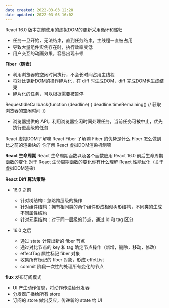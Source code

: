 ```yaml
---
date created: 2022-03-03 12:28
date updated: 2022-03-03 16:02
---
```


React 16.0 版本之前使用的虚拟DOM的更新采用循环和递归

- 任务一旦开始，无法结束，直到任务结束，主线程一直被占用
- 导致大量组件实例存在时，执行效率变低
- 用户交互的动画效果，容易出现卡顿

**Fiber（链表）**

- 利用浏览器的空闲时间执行，不会长时间占用主线程
- 将对比更新DOM的操作碎片化，在 diff 时生成DOM，diff 完成DOM也生成结束
- 碎片化的任务，可以根据需要被暂停

RequestIdleCallback(function (deadline) { deadline.timeRemaining() // 获取浏览器的空闲时间 })

- 浏览器提供的 API，利用浏览器空闲时间处理任务，当前任务可被中止，优先执行更高级的任务

React 虚拟DOM了解嘛
React Fiber 了解嘛
Fiber 的优势是什么
Fiber 怎么做到比之前的渲染快的
你了解 React 虚拟DOM渲染机制嘛

**React 生命周期**
React 生命周期函数以及各个函数应用
React 16.0 前后生命周期函数的变化
对于 React 生命周期函数的变化你有什么理解
React 性能优化（关于虚拟DOM渲染）

**React Diff 算法策略**

- 16.0 之前
	- 针对树结构：忽略跨层级的操作
	- 针对组件结构：拥有相同类的两个组件形成相似树形结构，不同类的生成不同属性结构
	- 针对元素结构：对于同一层级的节点，通过 id 和 tag 区分

- 16.0 之后
	- 通过 state 计算出新的 fiber 节点
	- 通过对比节点的 key 和 tag 确定节点操作（新增，删除，移动，修改）
	- effectTag 属性标记 fiber 对象
	- 收集所有标记的 fiber 对象，形成 effetList
	- commit 阶段一次性的处理所有变化的节点

**flux**
发布订阅模式

- UI 产生动作信息，将动作传递给分发器
- 分发器广播给所有 store
- 订阅的 store 做出反应，传递新的 state 给 UI
